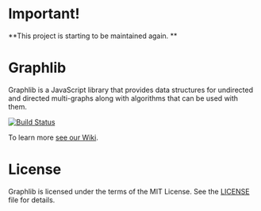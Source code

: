 
# Important!

**This project is starting to be maintained again. **


# Graphlib

Graphlib is a JavaScript library that provides data structures for undirected
and directed multi-graphs along with algorithms that can be used with them.

[![Build Status](https://secure.travis-ci.org/dagrejs/graphlib.svg)](http://travis-ci.org/dagrejs/graphlib)

To learn more [see our Wiki](https://github.com/cpettitt/graphlib/wiki).

# License

Graphlib is licensed under the terms of the MIT License. See the
[LICENSE](LICENSE) file
for details.

[npm package manager]: http://npmjs.org/
